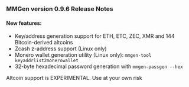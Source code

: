 ### MMGen version 0.9.6 Release Notes

#### New features:

  - Key/address generation support for ETH, ETC, ZEC, XMR and 144 Bitcoin-derived altcoins
  - Zcash z-address support (Linux only)
  - Monero wallet generation utility (Linux only): `mmgen-tool keyaddrlist2monerowallet`
  - 32-byte hexadecimal password generation with `mmgen-passgen --hex`

  Altcoin support is EXPERIMENTAL. Use at your own risk
